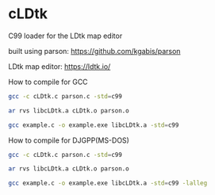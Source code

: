 # cLDtk
C99 loader for the LDtk map editor

built using parson: https://github.com/kgabis/parson

LDtk map editor: https://ldtk.io/


How to compile for GCC

```sh
gcc -c cLDtk.c parson.c -std=c99
```
```sh
ar rvs libcLDtk.a cLDtk.o parson.o
```
```sh
gcc example.c -o example.exe libcLDtk.a -std=c99
```
How to compile for DJGPP(MS-DOS)

```sh
gcc -c cLDtk.c parson.c -std=c99
```
```sh
ar rvs libcLDtk.a cLDtk.o parson.o
```
```sh
gcc example.c -o example.exe libcLDtk.a -std=c99 -lalleg
```

